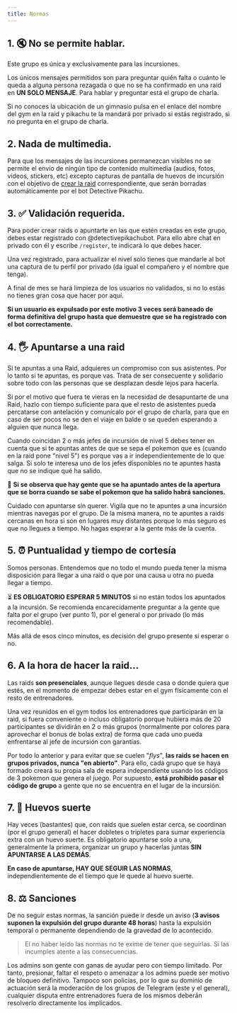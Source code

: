 ```yaml
---
title: Normas
---
```


## 1. 🔇 No se permite hablar.
Este grupo es única y exclusivamente para las incursiones. 

Los únicos mensajes permitidos son para preguntar quién falta o cuánto le queda a alguna persona rezagada o que no se ha confirmado en una raid en **UN SOLO MENSAJE**. Para hablar y preguntar está el grupo de charla.

Si no conoces la ubicación de un gimnasio pulsa en el enlace del nombre del gym en la raid y pikachu te la mandará por privado si estás registrado, si no pregunta en el grupo de charla.

## 2. Nada de multimedia.
Para que los mensajes de las incursiones permanezcan visibles no se permite el envío de ningún tipo de contenido multimedia (audios, fotos, vídeos, stickers, etc) excepto capturas de pantalla de huevos de incursión con el objetivo de [crear la raid](https://acamara7es.github.io/PoGoFuenla/crear_raids#con-captura-de-pantalla) correspondiente, que serán borradas automáticamente por el bot Detective Pikachu.  

## 3. ✅ Validación requerida.
Para poder crear raids o apuntarte en las que estén creadas en este grupo, debes estar registrado con @detectivepikachubot. Para ello abre chat en privado con él y escribe `/register`, te indicará lo que debes hacer.

Una vez registrado, para actualizar el nivel solo tienes que mandarle al bot una captura de tu perfil por privado (da igual el compañero y el nombre que tenga).

A final de mes se hará limpieza de los usuarios no validados, si no lo estás no tienes gran cosa que hacer por aquí. 

**Si un usuario es expulsado por este motivo 3 veces será baneado de forma definitiva del grupo hasta que demuestre que se ha registrado con el bot correctamente.**

## 4. 🖐 Apuntarse a una raid
Si te apuntas a una Raid, adquieres un compromiso con sus asistentes. Por lo tanto si te apuntas, es porque vas. Trata de ser consecuente y solidario sobre todo con las personas que se desplazan desde lejos para hacerla. 

Si por el motivo que fuera te vieras en la necesidad de desapuntarte de una Raid, hazlo con tiempo suficiente para que el resto de asistentes pueda percatarse con antelación y comunícalo por el grupo de charla, para que en caso de ser pocos no se den el viaje en balde o se queden esperando a alguien que nunca llega.

Cuando coincidan 2 o más jefes de incursión de nivel 5 debes tener en cuenta que si te apuntas antes de que se sepa el pokemon que es (cuando en la raid pone "nivel 5") es porque vas a ir independientemente de lo que salga. Si solo te interesa uno de los jefes disponibles no te apuntes hasta que no se indique qué ha salido.

🚫 **Si se observa que hay gente que se ha apuntado antes de la apertura que se borra cuando se sabe el pokemon que ha salido habrá sanciones.**

Cuidado con apuntarse sin querer. Vigila que no te apuntes a una incursión mientras navegas por el grupo. De la misma manera, no te apuntes a raids cercanas en hora si son en lugares muy distantes porque lo más seguro es que no llegues a tiempo. No hagas esperar a la gente más de la cuenta.

## 5. ⏰ Puntualidad y tiempo de cortesía
Somos personas. Entendemos que no todo el mundo pueda tener la misma disposición para llegar a una raid o que por una causa u otra no pueda llegar a tiempo. 

⏳ **ES OBLIGATORIO ESPERAR 5 MINUTOS** si no están todos los apuntados a la incursión. Se recomienda encarecidamente preguntar a la gente que falta por el grupo (ver punto 1), por el general o por privado (lo más recomendable).

Más allá de esos cinco minutos, es decisión del grupo presente si esperar o no. 

## 6. A la hora de hacer la raid...
Las raids **son presenciales**, aunque llegues desde casa o donde quiera que estés, en el momento de empezar debes estar en el gym físicamente con el resto de entrenadores.

Una vez reunidos en el gym todos los entrenadores que participarán en la raid, si fuera conveniente o incluso obligatorio porque hubiera más de 20 participantes se dividirán en 2 o más grupos (normalmente por colores para aprovechar el bonus de bolas extra) de forma que cada uno pueda enfrentarse al jefe de incursión con garantías.

Por todo lo anterior y para evitar que se cuelen "*flys*", **las raids se hacen en grupos privados, nunca "en abierto"**. Para ello, cada grupo que se haya formado creará su propia sala de espera independiente usando los códigos de 3 pokemon que genera el juego. Por supuesto, **está prohibido pasar el código de grupo** a gente que no se encuentra en el lugar de la incursión.

## 7. 🥚 Huevos suerte
Hay veces (bastantes) que, con raids que suelen estar cerca, se coordinan (por el grupo general) el hacer dobletes o tripletes para sumar experiencia extra con un huevo suerte. Es obligatorio apuntarse solo a una, generalmente la primera, organizar un grupo y hacerlas juntas **SIN APUNTARSE A LAS DEMÁS**. 

**En caso de apuntarse, HAY QUE SEGUIR LAS NORMAS**, independientemente de el tiempo que le quede al huevo suerte.

## 8. ⚖ Sanciones
De no seguir estas normas, la sanción puede ir desde un aviso (**3 avisos suponen la expulsión del grupo durante 48 horas**) hasta la expulsión temporal o permanente dependiendo de la gravedad de lo acontecido.


> El no haber leído las normas no te exime de tener que seguirlas. Si las incumples atente a las consecuencias. 

Los admins son gente con ganas de ayudar pero con tiempo limitado. Por tanto, presionar, faltar el respeto o amenazar a los admins puede ser motivo de bloqueo definitivo. Tampoco son policías, por lo que su dominio de actuación será la moderación de los grupos de Telegram (este y el general), cualquier disputa entre entrenadores fuera de los mismos deberán resolverlo directamente los implicados.

